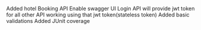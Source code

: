 Added hotel Booking API
Enable swagger UI
Login API will provide jwt token for all other API working using that jwt token(stateless token)
Added basic validations
Added JUnit coverage
